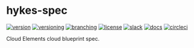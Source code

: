 # hykes-spec
[![version](http://img.shields.io/badge/version-n/a-blue.svg)](#)
[![versioning](http://img.shields.io/badge/versioning-continuous-blue.svg)](#)
[![branching](http://img.shields.io/badge/branching-github%20flow-blue.svg)](https://guides.github.com/introduction/flow/)
[![license](http://img.shields.io/badge/license-apache-blue.svg)](LICENSE.md)
[![slack](http://img.shields.io/badge/slack-join-blue.svg)](https://ce-success.herokuapp.com)
[![docs](http://img.shields.io/badge/docs-read-blue.svg)](https://ce-onprem.readthedocs.org)
[![circleci](https://circleci.com/gh/cloud-elements/hykes-spec.svg?style=shield)](https://circleci.com/gh/cloud-elements/hykes-spec)

Cloud Elements cloud blueprint spec.
